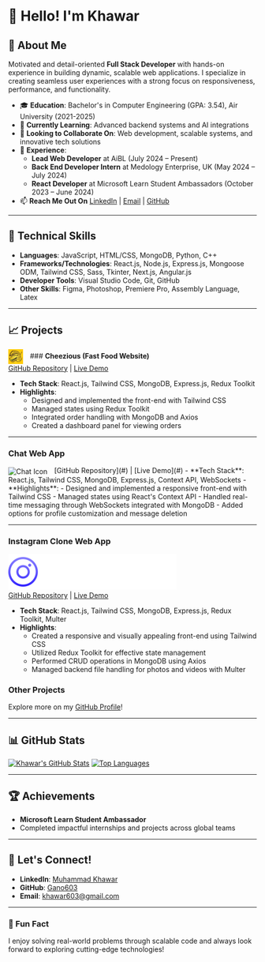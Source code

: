 # 👋 Hello! I'm Khawar

## 🚀 About Me
Motivated and detail-oriented **Full Stack Developer** with hands-on experience in building dynamic, scalable web applications. I specialize in creating seamless user experiences with a strong focus on responsiveness, performance, and functionality.

- 🎓 **Education**: Bachelor's in Computer Engineering (GPA: 3.54), Air University (2021-2025)
- 🌱 **Currently Learning**: Advanced backend systems and AI integrations
- 👯 **Looking to Collaborate On**: Web development, scalable systems, and innovative tech solutions
- 💼 **Experience**: 
  - **Lead Web Developer** at AiBL (July 2024 – Present)
  - **Back End Developer Intern** at Medology Enterprise, UK (May 2024 – July 2024)
  - **React Developer** at Microsoft Learn Student Ambassadors (October 2023 – June 2024)
- 📫 **Reach Me Out On** [LinkedIn](https://www.linkedin.com/in/muhammad-khawar-603-cancer/) | [Email](mailto:khawar603@gmail.com) | [GitHub](https://github.com/Gano603)

---

## 🔧 Technical Skills
- **Languages**: JavaScript, HTML/CSS, MongoDB, Python, C++
- **Frameworks/Technologies**: React.js, Node.js, Express.js, Mongoose ODM, Tailwind CSS, Sass, Tkinter, Next.js, Angular.js
- **Developer Tools**: Visual Studio Code, Git, GitHub
- **Other Skills**: Figma, Photoshop, Premiere Pro, Assembly Language, Latex

---

## 📈 Projects

<img src="1649325481.webp" alt="Cheezious Icon" width="30" height="30" style="vertical-align: middle; margin-right: 10px;" />  ### **Cheezious (Fast Food Website)**  
[GitHub Repository](https://github.com/Gano603/Cheezious.com) | [Live Demo](https://cheezious-com.vercel.app/)
- **Tech Stack**: React.js, Tailwind CSS, MongoDB, Express.js, Redux Toolkit
- **Highlights**:
  - Designed and implemented the front-end with Tailwind CSS
  - Managed states using Redux Toolkit
  - Integrated order handling with MongoDB and Axios
  - Created a dashboard panel for viewing orders

---

### **Chat Web App**  
<img src="images/icons/chat-icon.png" alt="Chat Icon" width="30" height="30" style="vertical-align: middle; margin-right: 10px;" />  
[GitHub Repository](#) | [Live Demo](#)  
- **Tech Stack**: React.js, Tailwind CSS, MongoDB, Express.js, Context API, WebSockets  
- **Highlights**:  
  - Designed and implemented a responsive front-end with Tailwind CSS  
  - Managed states using React's Context API  
  - Handled real-time messaging through WebSockets integrated with MongoDB  
  - Added options for profile customization and message deletion  

---

### **Instagram Clone Web App**  
![Instagram Icon](icon.svg)  
[GitHub Repository](https://github.com/Gano603/SnapGram) | [Live Demo](https://snap-gram-bice.vercel.app/)  
- **Tech Stack**: React.js, Tailwind CSS, MongoDB, Express.js, Redux Toolkit, Multer  
- **Highlights**:  
  - Created a responsive and visually appealing front-end using Tailwind CSS  
  - Utilized Redux Toolkit for effective state management  
  - Performed CRUD operations in MongoDB using Axios  
  - Managed backend file handling for photos and videos with Multer


### **Other Projects**
Explore more on my [GitHub Profile](https://github.com/Gano603)!

---

## 📊 GitHub Stats
[![Khawar's GitHub Stats](https://github-readme-stats.vercel.app/api?username=Gano603&show_icons=true&theme=radical)](https://github.com/Gano603)
[![Top Languages](https://github-readme-stats.vercel.app/api/top-langs/?username=Gano603&layout=compact&theme=radical)](https://github.com/Gano603)

---

## 🏆 Achievements
- **Microsoft Learn Student Ambassador**
- Completed impactful internships and projects across global teams

---

## 📣 Let's Connect!
- **LinkedIn**: [Muhammad Khawar](https://www.linkedin.com/in/muhammad-khawar-603-cancer/)
- **GitHub**: [Gano603](https://github.com/Gano603)
- **Email**: [khawar603@gmail.com](mailto:khawar603@gmail.com)

---

### 🎨 Fun Fact
I enjoy solving real-world problems through scalable code and always look forward to exploring cutting-edge technologies!
